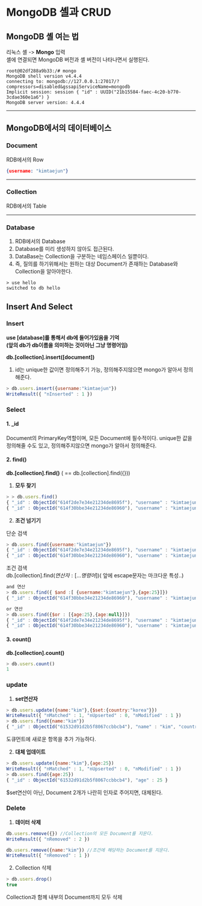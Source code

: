 # MongoDB 셸과 CRUD

## MongoDB 셸 여는 법

리눅스 셸 -> **Mongo** 입력 <br>
셸에 연결되면 MongoDB 버전과 셸 버전이 나타나면서 실행된다.

```shell
root@02df288a9b33:/# mongo
MongoDB shell version v4.4.4
connecting to: mongodb://127.0.0.1:27017/?compressors=disabled&gssapiServiceName=mongodb
Implicit session: session { "id" : UUID("21b15584-faec-4c20-b770-3cdae360e1a6") }
MongoDB server version: 4.4.4
```

***

## MongoDB에서의 데이터베이스

### Document

RDB에서의 Row

```json
{username: "kimtaejun"}
```

***

### Collection

RDB에서의 Table

***

### Database

1. RDB에서의 Database<br>
2. Database를 미리 생성하지 않아도 접근된다.
3. DataBase는 Collection을 구분하는 네임스페이스 일뿐이다.
4. 즉, 질의를 하기위해서는 원하는 대상 Document가 존재하는 Database와 Collection을 알아야한다.

```shell
> use hello 
switched to db hello
```

## Insert And Select
### Insert
**use [database]를 통해서 db에 들어가있음을 기억<br>
(앞의 db가 db이름을 의미하는 것이아닌 그냥 명령어임)**<br>

**db.[collection].insert([document])**

1. id는 unique한 값이면 정의해주기 가능, 정의해주지않으면 mongo가 알아서 정의해준다.
```javascript
> db.users.insert({username:"kimtaejun"})
WriteResult({ "nInserted" : 1 })
```

### Select

#### 1. _id
Document의 PrimaryKey역할이며, 모든 Document에 필수적이다.
unique한 값을 정의해줄 수도 있고, 정의해주지않으면 mongo가 알아서 정의해준다.

#### 2. find()
**db.[collection].find()** ( == db.[collection].find({}))<br>
1. **모두 찾기**
```javascript
> > db.users.find()
{ "_id" : ObjectId("614f2de7e34e21234de8695f"), "username" : "kimtaejun" }
{ "_id" : ObjectId("614f30bbe34e21234de86960"), "username" : "kimtaejun", "age" : 25 }
```

2. **조건 넘기기**
   
단순 검색
```javascript
> db.users.find({username:"kimtaejun"})
{ "_id" : ObjectId("614f2de7e34e21234de8695f"), "username" : "kimtaejun" }
{ "_id" : ObjectId("614f30bbe34e21234de86960"), "username" : "kimtaejun", "age" : 25 }
```
 
조건 검색<br>
db.[collection].find($연산자:[...{명령어}]) ($ 앞에 escape문자는 마크다운 특성..)<br>


```javascript
and 연산
> db.users.find({ $and :[ {username:"kimtaejun"},{age:25}]})
{ "_id" : ObjectId("614f30bbe34e21234de86960"), "username" : "kimtaejun", "age" : 25 }
```
```javascript
or 연산
> db.users.find({$or : [{age:25},{age:null}]})
{ "_id" : ObjectId("614f2de7e34e21234de8695f"), "username" : "kimtaejun" }
{ "_id" : ObjectId("614f30bbe34e21234de86960"), "username" : "kimtaejun", "age" : 25 }
```



#### 3. count()
**db.[collection].count()**
```javascript
> db.users.count()
1
```

### update
1. **set연산자**
```javascript
> db.users.update({name:"kim"},{$set:{country:"korea"}})
WriteResult({ "nMatched" : 1, "nUpserted" : 0, "nModified" : 1 })
> db.users.find({name:"kim"})
{ "_id" : ObjectId("61532d91d2b5f8067ccbbcb4"), "name" : "kim", "country" : "korea" }
```
도큐먼트에 새로운 항목을 추가 가능하다.

2. **대체 업데이트**
```javascript
> db.users.update({name:"kim"},{age:25})
WriteResult({ "nMatched" : 1, "nUpserted" : 0, "nModified" : 1 })
> db.users.find({age:25})
{ "_id" : ObjectId("61532d91d2b5f8067ccbbcb4"), "age" : 25 }
```
$set연산이 아닌, Document 2개가 나란히 인자로 주어지면, 대체된다.

### Delete
1. **데이터 삭제**
```javascript
db.users.remove({}) //Collection의 모든 Document를 지운다.
WriteResult({ "nRemoved" : 2 })
```

```javascript
db.users.remove({name:"kim"}) //조건에 해당하는 Document를 지운다.
WriteResult({ "nRemoved" : 1 })
```

2. Collection 삭제
```javascript
> db.users.drop()
true
```
Collection과 함께 내부의 Document까지 모두 삭제